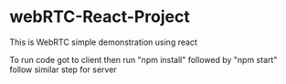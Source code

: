 # webRTC-React-Project
This is WebRTC simple demonstration using react

To run code got to client then run "npm install" followed by "npm start"
follow similar step for server
